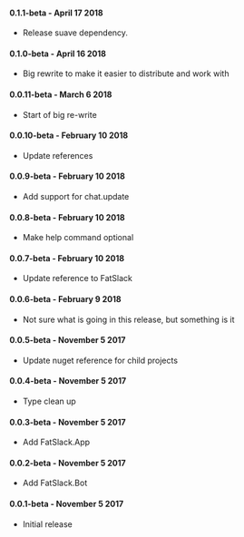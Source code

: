 #### 0.1.1-beta - April 17 2018

* Release suave dependency.

#### 0.1.0-beta - April 16 2018

* Big rewrite to make it easier to distribute and work with

#### 0.0.11-beta - March 6 2018

* Start of big re-write

#### 0.0.10-beta - February 10 2018

* Update references

#### 0.0.9-beta - February 10 2018

* Add support for chat.update

#### 0.0.8-beta - February 10 2018

* Make help command optional

#### 0.0.7-beta - February 10 2018

* Update reference to FatSlack

#### 0.0.6-beta - February 9 2018

* Not sure what is going in this release, but something is it

#### 0.0.5-beta - November 5 2017

* Update nuget reference for child projects

#### 0.0.4-beta - November 5 2017

* Type clean up

#### 0.0.3-beta - November 5 2017

* Add FatSlack.App

#### 0.0.2-beta - November 5 2017

* Add FatSlack.Bot

#### 0.0.1-beta - November 5 2017

* Initial release
